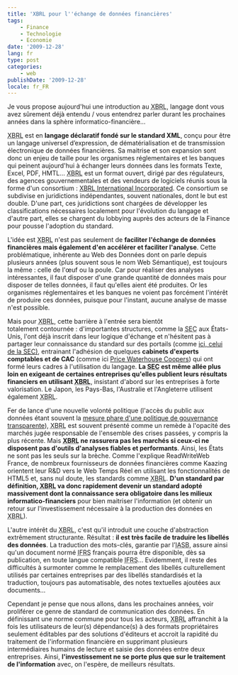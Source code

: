 ```yaml
---
title: 'XBRL pour l''échange de données financières'
tags:
    - Finance
    - Technologie
    - Economie
date: '2009-12-28'
lang: fr
type: post
categories:
    - web
publishDate: '2009-12-28'
locale: fr_FR
---
```


Je vous propose aujourd'hui une introduction au <acronym title="eXtensible Business Reporting Language">XBRL</acronym>, langage dont vous avez sûrement déjà entendu / vous entendrez parler durant les prochaines années dans la sphère informatico-financière…</em>

<!-- more -->

<acronym title="eXtensible Business Reporting Language">XBRL</acronym> est en **langage déclaratif fondé sur le standard XML**, conçu pour être un langage universel d’expression, de dématérialisation et de transmission électronique de données financières. Sa maitrise et son expansion sont donc un enjeu de taille pour les organismes réglementaires et les banques qui peinent aujourd'hui à échanger leurs données dans les formats Texte, Excel, PDF, HMTL… <acronym title="eXtensible Business Reporting Language">XBRL</acronym> est un format ouvert, dirigé par des régulateurs, des agences gouvernementales et des vendeurs de logiciels réunis sous la forme d'un consortium&nbsp;: [XBRL International Incorporated](https://www.xbrl.org/). Ce consortium se subdivise en juridictions indépendantes, souvent nationales, dont le but est double. D'une part, ces juridictions sont chargées de développer les classifications nécessaires localement pour l'évolution du langage et d'autre part, elles se chargent du lobbying auprès des acteurs de la Finance pour pousse l'adoption du standard.

L'idée est <acronym title="eXtensible Business Reporting Language">XBRL</acronym> n'est pas seulement de **faciliter l'échange de données financières mais également d'en accélérer et faciliter l'analyse**. Cette problématique, inhérente au Web des Données dont on parle depuis plusieurs années (plus souvent sous le nom Web Sémantique), est toujours la même&nbsp;: celle de l'œuf ou la poule. Car pour réaliser des analyses intéressantes, il faut disposer d'une grande quantité de données mais pour disposer de telles données, il faut qu'elles aient été produites. Or les organismes réglementaires et les banques ne voient pas forcément l'intérêt de produire ces données, puisque pour l'instant, aucune analyse de masse n'est possible.

Mais pour <acronym title="eXtensible Business Reporting Language">XBRL</acronym>, cette barrière à l'entrée sera bientôt totalement contournée&nbsp;: d'importantes structures, comme la <acronym title="Securities and Exchange Commission">SEC</acronym> aux États-Unis, l'ont déjà inscrit dans leur logique d'échange et n'hésitent pas à partager leur connaissance du standard sur des portails (comme [ici, celui de la <acronym title="Securities and Exchange Commission">SEC</acronym>)](http://xbrl.sec.gov/), entrainant l'adhésion de quelques **cabinets d'experts comptables et de CAC** (comme ici [Price Waterhouse Coopers](http://www.pwc.com/gx/en/xbrl/index.jhtml)) qui ont formé leurs cadres à l'utilisation du langage. **La <acronym title="Securities and Exchange Commission">SEC</acronym> est même allée plus loin en exigeant de certaines entreprises qu'elles publient leurs résultats financiers en utilisant <acronym title="eXtensible Business Reporting Language">XBRL</acronym>**, insistant d'abord sur les entreprises à forte valorisation. Le Japon, les Pays-Bas, l'Australie et l'Angleterre utilisent également <acronym title="eXtensible Business Reporting Language">XBRL</acronym>.

Fer de lance d'une nouvelle volonté politique (l'accès du public aux données étant souvent la [mesure phare d'une politique de gouvernance transparente](http://sunlightfoundation.com/blog/2009/04/05/top-10-measurements-for-transparency/)), <acronym title="eXtensible Business Reporting Language">XBRL</acronym> est souvent présenté comme un remède à l'opacité des marchés jugée responsable de l'ensemble des crises passées, y compris la plus récente. Mais **<acronym title="eXtensible Business Reporting Language">XBRL</acronym> ne rassurera pas les marchés si ceux-ci ne disposent pas d'outils d'analyses fiables et performants**. Ainsi, les États ne sont pas les seuls sur la brèche. Comme l'explique ReadWriteWeb France, de nombreux fournisseurs de données financières comme Kaazing orientent leur R&amp;D vers le Web Temps Réel en utilisant les fonctionnalités de HTML5 et, sans nul doute, les standards comme <acronym title="eXtensible Business Reporting Language">XBRL</acronym>. **D'un standard par définition, <acronym title="eXtensible Business Reporting Language">XBRL</acronym> va donc rapidement devenir un standard adopté massivement dont la connaissance sera obligatoire dans les milieux informatico-financiers** pour bien maitriser l'information (et obtenir un retour sur l'investissement nécessaire à la production des données en <acronym title="eXtensible Business Reporting Language">XBRL</acronym>).

L'autre intérêt du <acronym title="eXtensible Business Reporting Language">XBRL</acronym>, c'est qu'il introduit une couche d'abstraction extrêmement structurante. Résultat&nbsp;: **il est très facile de traduire les libellés des données**. La traduction des mots-clés, garantie par l’<acronym title="International Accounting Standards Board">IASB</acronym>, assure ainsi qu'un document normé <acronym title="International Financial Reporting Standards">IFRS</acronym> français pourra être disponible, dès sa publication, en toute langue compatible <acronym title="International Financial Reporting Standards">IFRS</acronym>… Evidemment, il reste des difficultés à surmonter comme le remplacement des libellés culturellement utilisés par certaines entreprises par des libellés standardisés et la traduction, toujours pas automatisable, des notes textuelles ajoutées aux documents…

Cependant je pense que nous allons, dans les prochaines années, voir proliférer ce genre de standard de communication des données. En définissant une norme commune pour tous les acteurs, <acronym title="eXtensible Business Reporting Language">XBRL</acronym> affranchit à la fois les utilisateurs de leur(s) dépendance(s) à des formats propriétaires seulement éditables par des solutions d'éditeurs et accroit la rapidité du traitement de l'information financière en supprimant plusieurs intermédiaires humains de lecture et saisie des données entre deux entreprises. Ainsi, **l'investissement ne se porte plus que sur le traitement de l'information** avec, on l'espère, de meilleurs résultats.
